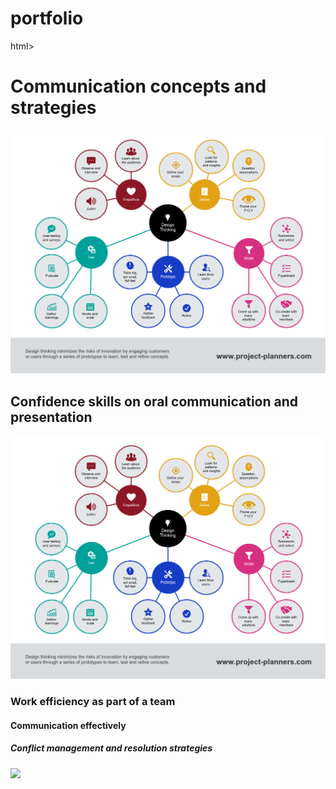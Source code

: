 # portfolio
html>
  <head>
    <title>Heading in HTML</title>
  </head>
  <body>
    <h1>Communication concepts and strategies</h1>
  <img src="online.png"alt"hhusdghsfg">
    <h2>Confidence skills on oral communication and presentation</h2>
  <img src="sfd.png"alt"qwerrt">
    <h3>Work efficiency as part of a team</h3>
    <h4>Communication effectively</h4>
    <h5>Conflict management and resolution strategies</h5>
  <img src="abc.png"alt"vbnm'>
</body>
</html>
